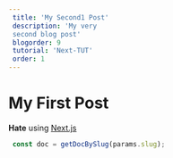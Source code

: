 ```yaml
--- 
 title: 'My Second1 Post' 
 description: 'My very 
 second blog post' 
 blogorder: 9 
 tutorial: 'Next-TUT'
 order: 1
--- 
```


# My First Post

**Hate** using [Next.js](https://nextjs.org/)

```js
 const doc = getDocBySlug(params.slug); 
```
